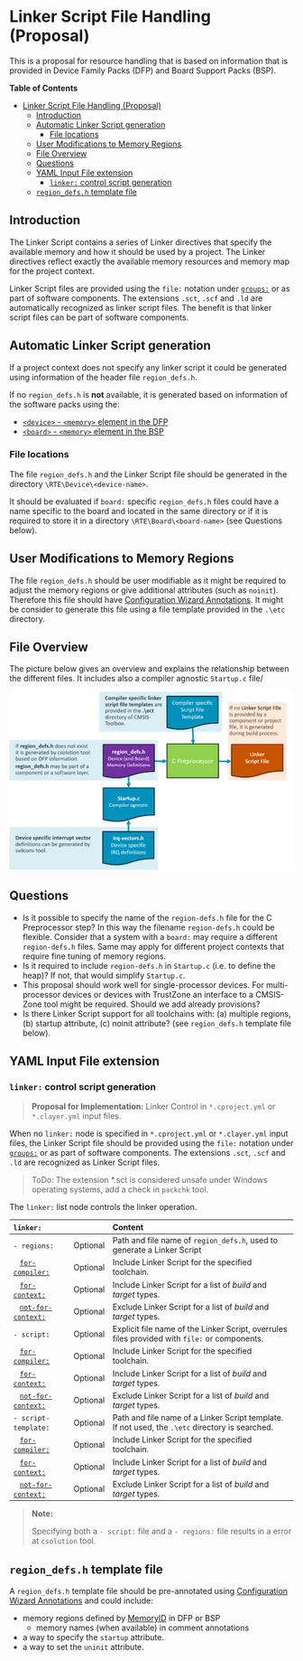 # Linker Script File Handling (Proposal)

<!-- markdownlint-disable MD009 -->
<!-- markdownlint-disable MD013 -->
<!-- markdownlint-disable MD036 -->

This is a proposal for resource handling that is based on information that is provided in Device Family Packs (DFP) and Board Support Packs (BSP).

**Table of Contents**

- [Linker Script File Handling (Proposal)](#linker-script-file-handling-proposal)
  - [Introduction](#introduction)
  - [Automatic Linker Script generation](#automatic-linker-script-generation)
    - [File locations](#file-locations)
  - [User Modifications to Memory Regions](#user-modifications-to-memory-regions)
  - [File Overview](#file-overview)
  - [Questions](#questions)
  - [YAML Input File extension](#yaml-input-file-extension)
    - [`linker:` control script generation](#linker-control-script-generation)
  - [`region_defs.h` template file](#region_defsh-template-file)

## Introduction

The Linker Script contains a series of Linker directives that specify the available memory and how it should be used by a project. The Linker directives reflect exactly the available memory resources and memory map for the project context.

Linker Script files are provided using the `file:` notation under [`groups:`](YML-Input-Format.md#groups) or as part of software components. The extensions `.sct`, `.scf` and `.ld` are automatically recognized as linker script files. The benefit is that linker script files can be part of software components.

## Automatic Linker Script generation

If a project context does not specify any linker script it could be generated using information of the header file `region_defs.h`.

If no `region_defs.h` is **not** available, it is generated based on information of the software packs using the:

- [`<device>` - `<memory>` element in the DFP](https://open-cmsis-pack.github.io/Open-CMSIS-Pack-Spec/main/html/pdsc_boards_pg.html#element_board_memory)
- [`<board>` - `<memory>` element in the BSP](https://open-cmsis-pack.github.io/Open-CMSIS-Pack-Spec/main/html/pdsc_family_pg.html#element_memory)

### File locations

The file `region_defs.h` and the Linker Script file should be generated in the directory `\RTE\Device\<device-name>`.  

It should be evaluated if `board:` specific `region_defs.h` files could have a name specific to the board and located in the same directory or if it is required to store it in a directory `\RTE\Board\<board-name>` (see Questions below).

## User Modifications to Memory Regions

The file `region_defs.h` should be user modifiable as it might be required to adjust the memory regions or give additional attributes (such as `noinit`).  Therefore this file should have [Configuration Wizard Annotations](https://open-cmsis-pack.github.io/Open-CMSIS-Pack-Spec/main/html/configWizard.html). It might be consider to generate this file using a file template provided in the `.\etc` directory.

## File Overview

The picture below gives an overview and explains the relationship between the different files. It includes also a compiler agnostic `Startup.c` file/

![Linker Script File Generation](./images/linker-script-file.png "Linker Script File Generation")

## Questions

- Is it possible to specify the name of the `region-defs.h` file for the C Preprocessor step?  In this way the filename `region-defs.h` could be flexible. Consider that a system with a `board:` may require a different `region-defs.h` files.  Same may apply for different project contexts that require fine tuning of memory regions.
- Is it required to include `region-defs.h` in `Startup.c` (i.e. to define the heap)? If not, that would simplify `Startup.c`.
- This proposal should work well for single-processor devices.  For multi-processor devices or devices with TrustZone an interface to a CMSIS-Zone tool might be required. Should we add already provisions?
- Is there Linker Script support for all toolchains with: (a) multiple regions, (b) startup attribute, (c) noinit attribute?  (see `region_defs.h` template file below).

## YAML Input File extension

### `linker:` control script generation

>**Proposal for Implementation:** Linker Control in `*.cproject.yml` or `*.clayer.yml` input files.

When no `linker:` node is specified in `*.cproject.yml` or `*.clayer.yml` input files, the Linker Script file should be provided using the `file:` notation under [`groups:`](YML-Input-Format.md#groups) or as part of software components. The extensions `.sct`, `.scf` and `.ld` are recognized as Linker Script files.

> ToDo: The extension *.sct is considered unsafe under Windows operating systems, add a check in `packchk` tool.

The `linker:` list node controls the linker operation.

`linker:`                                             |              |  Content
:-----------------------------------------------------|:-------------|:--------------------------------
`- regions:`                                          |  Optional    | Path and file name of `region_defs.h`, used to generate a Linker Script
&nbsp;&nbsp; [`for-compiler:`](YML-Input-Format.md#for-compiler)         |   Optional   | Include Linker Script for the specified toolchain.
&nbsp;&nbsp; [`for-context:`](YML-Input-Format.md#for-context)           |   Optional   | Include Linker Script for a list of *build* and *target* types.
&nbsp;&nbsp; [`not-for-context:`](YML-Input-Format.md#not-for-context)   |   Optional   | Exclude Linker Script for a list of *build* and *target* types.
`- script:`                                           |   Optional   | Explicit file name of the Linker Script, overrules files provided with `file:` or components.
&nbsp;&nbsp; [`for-compiler:`](YML-Input-Format.md#for-compiler)         |   Optional   | Include Linker Script for the specified toolchain.
&nbsp;&nbsp; [`for-context:`](YML-Input-Format.md#for-context)           |   Optional   | Include Linker Script for a list of *build* and *target* types.
&nbsp;&nbsp; [`not-for-context:`](YML-Input-Format.md#not-for-context)   |   Optional   | Exclude Linker Script for a list of *build* and *target* types.
`- script-template:`                                  |   Optional   | Path and file name of a Linker Script template. If not used, the `.\etc` directory is searched.
&nbsp;&nbsp; [`for-compiler:`](YML-Input-Format.md#for-compiler)         |   Optional   | Include Linker Script for the specified toolchain.
&nbsp;&nbsp; [`for-context:`](YML-Input-Format.md#for-context)           |   Optional   | Include Linker Script for a list of *build* and *target* types.
&nbsp;&nbsp; [`not-for-context:`](YML-Input-Format.md#not-for-context)   |   Optional   | Exclude Linker Script for a list of *build* and *target* types.

>**Note:**
>
> Specifying both a `- script:` file and a `- regions:` file results in a error at `csolution` tool.

## `region_defs.h` template file

A `region_defs.h` template file should be pre-annotated using [Configuration Wizard Annotations](https://open-cmsis-pack.github.io/Open-CMSIS-Pack-Spec/main/html/configWizard.html) and could include:

- memory regions defined by [MemoryID](https://open-cmsis-pack.github.io/Open-CMSIS-Pack-Spec/main/html/pdsc_family_pg.html#MemoryIDTypeEnum) in DFP or BSP
  - memory names (when available) in comment annotations
- a way to specify the `startup` attribute.
- a way to set the `uninit` attribute.
